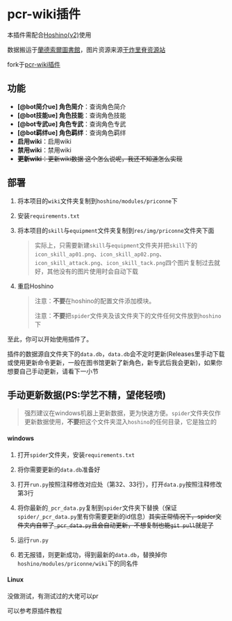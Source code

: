 # pcr-wiki插件

本插件需配合[Hoshino(v2)](https://github.com/Ice-Cirno/HoshinoBot)使用

数据搬运于[蘭德索爾圖書館](https://pcredivewiki.tw/)，图片资源来源[干炸里脊资源站](https://redive.estertion.win/)

fork于[pcr-wiki插件](https://github.com/pcrbot/pcr-wiki)

## 功能

- **[@bot简介ue] 角色简介**：查询角色简介
- **[@bot技能ue] 角色技能**：查询角色技能
- **[@bot专武ue] 角色专武**：查询角色专武
- **[@bot羁绊ue] 角色羁绊**：查询角色羁绊
- **启用wiki**：启用wiki
- **禁用wiki**：禁用wiki
- <s>**更新wiki**：更新wiki数据   这个怎么说呢，我还不知道怎么实现</s>

## 部署

1. 将本项目的`wiki`文件夹复制到`hoshino/modules/priconne`下

2. 安装`requirements.txt`

3. 将本项目的`skill`与`equipment`文件夹复制到`res/img/priconne`文件夹下面

   > 实际上，只需要新建`skill`与`equipment`文件夹并把`skill`下的`icon_skill_ap01.png`、`icon_skill_ap02.png`、`icon_skill_attack.png`、`icon_skill_tack.png`四个图片复制过去就好，其他没有的图片使用时会自动下载

4. 重启Hoshino

   > 注意：**不要**在hoshino的配置文件添加模块。
   >
   > 注意：**不要**把`spider`文件夹及该文件夹下的文件任何文件放到`hoshino`下

至此，你可以开始使用插件了。

插件的数据源自文件夹下的`data.db`，`data.db`会不定时更新(Releases里手动下载或使用更新命令更新，一般在图书馆更新了新角色，新专武后我会更新)，如果你想要自己手动更新，请看下一小节

## 手动更新数据(PS:学艺不精，望佬轻喷)

> 强烈建议在windows机器上更新数据，更为快速方便。`spider`文件夹仅作更新数据使用，**不要**把这个文件夹混入`hoshino`的任何目录，它是独立的

#### windows

1. 打开`spider`文件夹，安装`requirements.txt`

2. 将你需要更新的`data.db`准备好

3. 打开`run.py`按照注释修改对应处（第32、33行），打开`data.py`按照注释修改第3行

4. 将你最新的`_pcr_data.py`复制到`spider`文件夹下替换（保证`spider/_pcr_data.py`里有你需要更新的id信息）<s>其实正常情况下，spider文件夹内自带了`_pcr_data.py`且会自动更新，不想复制也能`git pull`就是了</s>

5. 运行`run.py`

6. 若无报错，则更新成功，得到最新的`data.db`，替换掉你`hoshino/modules/priconne/wiki`下的同名件

#### Linux

没做测试，有测试过的大佬可以pr

可以参考原插件教程

